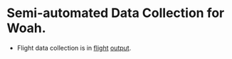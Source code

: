 # Semi-automated Data Collection for Woah.

* Flight data collection is in [flight](./flight/) [output](./flight.md).

